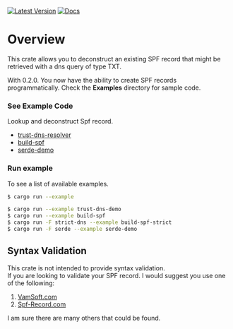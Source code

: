[![Latest Version](https://img.shields.io/crates/v/decon-spf.svg)](https://crates.io/crates/decon-spf) [![Docs](https://docs.rs/decon-spf/badge.svg)](https://docs.rs/decon-spf)

# Overview

This crate allows you to deconstruct an existing SPF record that might be retrieved with a dns query of type TXT.  

With 0.2.0. You now have the ability to create SPF records programmatically. 
Check the **Examples** directory for sample code.

### See Example Code

Lookup and deconstruct Spf record.

- [trust-dns-resolver](https://github.com/Bas-Man/rust-decon-spf/blob/master/examples/trust-dns-demo.rs)
- [build-spf](https://github.com/Bas-Man/rust-decon-spf/blob/master/examples/build-spf.rs)
- [serde-demo](https://github.com/Bas-Man/rust-decon-spf/blob/master/examples/serde-demo.rs)

### Run example

To see a list of available examples.

```bash
$ cargo run --example
```

```bash
$ cargo run --example trust-dns-demo
$ cargo run --example build-spf
$ cargo run -F strict-dns --example build-spf-strict
$ cargo run -F serde --example serde-demo
```

## Syntax Validation

This crate is not intended to provide syntax validation.  
If you are looking to validate your SPF record. I would suggest you use one of 
the following:

1. [VamSoft.com](https://vamsoft.com/support/tools/spf-syntax-validator)
2. [Spf-Record.com](https://www.spf-record.com/analyzer)

I am sure there are many others that could be found.
